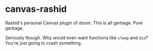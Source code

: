 # canvas-rashid
Rashid's personal Canvas plugin of doom. This is all garbage. Pure garbage.

Seriously though. Why would even want functions like `sleep` and `die`? You're just going to crash something.
